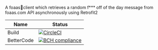 A foaas🖕client which retrieves a random f*** off of the day message from foaas.com API asynchronously using Retrofit2
                    

Name     | Status |
-------- | ------ |
Build    | [![CircleCI](https://circleci.com/gh/ipgur/foaas-client.svg?style=svg)](https://circleci.com/gh/ipgur/foaas-client) |
BetterCode    | [![BCH compliance](https://bettercodehub.com/edge/badge/ipgur/foaas-client?branch=master)](https://bettercodehub.com/)|

